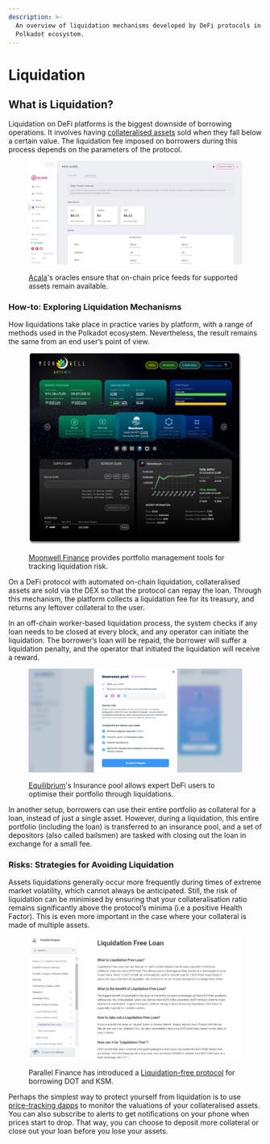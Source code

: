 ```yaml
---
description: >-
  An overview of liquidation mechanisms developed by DeFi protocols in the
  Polkadot ecosystem.
---
```


# Liquidation

## What is Liquidation?

Liquidation on DeFi platforms is the biggest downside of borrowing operations. It involves having [collateralised assets](collateralisation.md) sold when they fall below a certain value. The liquidation fee imposed on borrowers during this process depends on the parameters of the protocol.

<figure><img src="../../../.gitbook/assets/O_BorrowingAcala.JPG" alt="Acala network&#x27;s dashboard showing aggregated price feeds for ACA, DOT, and USDC assets."><figcaption><p><a href="https://apps.acala.network/vault/oracle">Acala</a>'s oracles ensure that on-chain price feeds for supported assets remain available. </p></figcaption></figure>



### How-to: Exploring Liquidation Mechanisms <a href="#d0cc" id="d0cc"></a>

How liquidations take place in practice varies by platform, with a range of methods used in the Polkadot ecosystem. Nevertheless, the result remains the same from an end user’s point of view.

<figure><img src="../../../.gitbook/assets/O_BorrowingHealthFactor.png" alt="The portfolio management dashboard of Moonwell Finance showing a user&#x27;s portfolio details such as balances and borrowed GLMR."><figcaption><p><a href="https://moonwell.fi/artemis/GLMR">Moonwell Finance</a> provides portfolio management tools for tracking liquidation risk. </p></figcaption></figure>

On a DeFi protocol with automated on-chain liquidation, collateralised assets are sold via the DEX so that the protocol can repay the loan. Through this mechanism, the platform collects a liquidation fee for its treasury, and returns any leftover collateral to the user.

In an off-chain worker-based liquidation process, the system checks if any loan needs to be closed at every block, and any operator can initiate the liquidation. The borrower’s loan will be repaid, the borrower will suffer a liquidation penalty, and the operator that initiated the liquidation will receive a reward.

<figure><img src="../../../.gitbook/assets/O_BorrowingEquilibrium.JPG" alt="The requirements for participating in Equilibrium network&#x27;s insurance pool."><figcaption><p><a href="https://app.equilibrium.io/earn?action=insurance-pool-learn-more">Equilibrium</a>'s Insurance pool allows expert DeFi users to optimise their portfolio through liquidations.  </p></figcaption></figure>

In another setup, borrowers can use their entire portfolio as collateral for a loan, instead of just a single asset. However, during a liquidation, this entire portfolio (including the loan) is transferred to an insurance pool, and a set of depositors (also called bailsmen) are tasked with closing out the loan in exchange for a small fee.



### Risks: Strategies for Avoiding Liquidation <a href="#b36b" id="b36b"></a>

Assets liquidations generally occur more frequently during times of extreme market volatility, which cannot always be anticipated. Still, the risk of liquidation can be minimised by ensuring that your collateralisation ratio remains significantly above the protocol’s minima (i.e a positive Health Factor). This is even more important in the case where your collateral is made of multiple assets.

<figure><img src="../../../.gitbook/assets/O_BorrowingFree.JPG" alt="An explanation of the Liquidation free loan feature on Parallel Finance."><figcaption><p>Parallel Finance has introduced a <a href="https://docs.parallel.fi/parallel-finance/parallel-finance-protocol/parallel-product-guides/money-market-guide/liquidation-free-loan">Liquidation-free protocol</a> for borrowing DOT and KSM.</p></figcaption></figure>

Perhaps the simplest way to protect yourself from liquidation is to use [price-tracking dapps](../swapping/portfolio-management.md) to monitor the valuations of your collateralised assets. You can also subscribe to alerts to get notifications on your phone when prices start to drop. That way, you can choose to deposit more collateral or close out your loan before you lose your assets.


